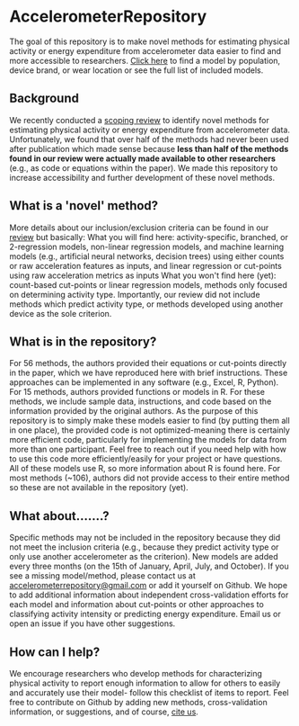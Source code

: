# AccelerometerRepository
The goal of this repository is to make novel methods for estimating physical activity or energy expenditure from accelerometer data easier to find and more accessible to researchers.
[Click here](https://github.com/clevengerkimberly/AccelerometerRepository/wiki) to find a model by population, device brand, or wear location or see the full list of included models.

## Background
We recently conducted a [scoping review](https://doi.org/10.1088/1361-6579/ac89ca) to identify novel methods for estimating physical activity or energy expenditure from accelerometer data. Unfortunately, we found that over half of the methods had never been used after publication which made sense because **less than half of the methods found in our review were actually made available to other researchers** (e.g., as code or equations within the paper). We made this repository to increase accessibility and further development of these novel methods.

## What is a 'novel' method?
More details about our inclusion/exclusion criteria can be found in our [review](https://doi.org/10.1088/1361-6579/ac89ca) but basically:
What you will find here: activity-specific, branched, or 2-regression models, non-linear regression models, and machine learning models (e.g., artificial neural networks, decision trees) using either counts or raw acceleration features as inputs, and linear regression or cut-points using raw acceleration metrics as inputs
What you won't find here (yet): count-based cut-points or linear regression models, methods only focused on determining activity type. Importantly, our review did not include methods which predict activity type, or methods developed using another device as the sole criterion. 

## What is in the repository?
For 56 methods, the authors provided their equations or cut-points directly in the paper, which we have reproduced here with brief instructions. These approaches can be implemented in any software (e.g., Excel, R, Python).
For 15 methods, authors provided functions or models in R. For these methods, we include sample data, instructions, and code based on the information provided by the original authors. As the purpose of this repository is to simply make these models easier to find (by putting them all in one place), the provided code is not optimized-meaning there is certainly more efficient code, particularly for implementing the models for data from more than one participant. Feel free to reach out if you need help with how to use this code more efficiently/easily for your project or have questions. All of these models use R, so more information about R is found here.
For most methods (~106), authors did not provide access to their entire method so these are not available in the repository (yet). 

## What about.......?
Specific methods may not be included in the repository because they did not meet the inclusion criteria (e.g., because they predict activity type or only use another accelerometer as the criterion). New models are added every three months (on the 15th of January, April, July, and October). If you see a missing model/method, please contact us at accelerometerrepository@gmail.com or add it yourself on Github. We hope to add additional information about independent cross-validation efforts for each model and information about cut-points or other approaches to classifying activity intensity or predicting energy expenditure. Email us or open an issue if you have other suggestions.

## How can I help?
We encourage researchers who develop methods for characterizing physical activity to report enough information to allow for others to easily and accurately use their model- follow this checklist of items to report. Feel free to contribute on Github by adding new methods, cross-validation information, or suggestions, and of course, [cite us](https://iopscience.iop.org/article/10.1088/1361-6579/ac89c9/meta). 
